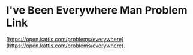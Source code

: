 # I've Been Everywhere Man Problem Link
[https://open.kattis.com/problems/everywhere](https://open.kattis.com/problems/everywhere).
